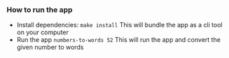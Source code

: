 ### How to run the app
- Install dependencies: 
    ```make install```
This will bundle the app as a cli tool on your computer
- Run the app
    ```numbers-to-words 52```
This will run the app and convert the given number to words
